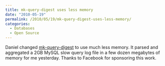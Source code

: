```yaml
---
title: mk-query-digest uses less memory
date: "2010-05-19"
permalink: /2010/05/19/mk-query-digest-uses-less-memory/
categories:
  - Databases
  - Open Source
---
```

Daniel changed [mk-query-digest][1] to use much less memory. It parsed and aggregated a 2GB MySQL slow query log file in a few dozen megabytes of memory for me yesterday. Thanks to Facebook for sponsoring this work.

 [1]: http://www.maatkit.org/
